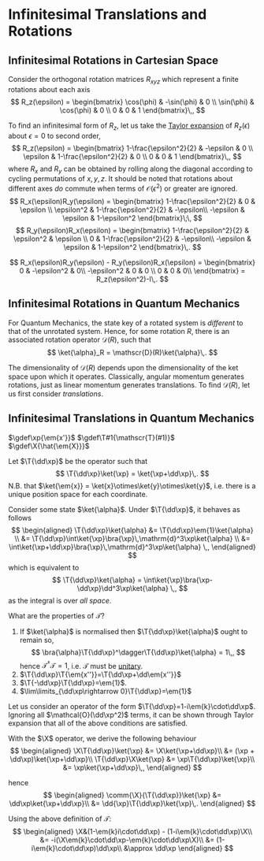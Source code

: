 Infinitesimal Translations and Rotations
========================================
Infinitesimal Rotations in Cartesian Space
------------------------------------------
Consider the orthogonal rotation matrices $R_{xyz}$ which represent a finite rotations about each axis
$$
R_z(\epsilon) = \begin{bmatrix}
\cos(\phi) & -\sin(\phi) & 0 \\
\sin(\phi) & \cos(\phi) & 0 \\
0 & 0 & 1
\end{bmatrix}\,,
$$
<!-- TODO taylor series -->
To find an infinitesimal form of $R_z$, let us take the [Taylor expansion](../maths/taylor-series.md) of $R_z(\epsilon)$ about $\epsilon=0$ to second order,
$$
R_z(\epsilon) = \begin{bmatrix}
1-\frac{\epsilon^2}{2} & -\epsilon & 0 \\
\epsilon & 1-\frac{\epsilon^2}{2} & 0 \\
0 & 0 & 1
\end{bmatrix}\,,
$$
where $R_x$ and $R_y$ can be obtained by rolling along the diagonal according to cycling permutations of $x,y,z$. It should be noted that rotations about different axes _do_ commute when terms of $\mathcal{O}(\epsilon^2)$ or greater are ignored.
$$
R_x(\epsilon)R_y(\epsilon) = \begin{bmatrix}
1-\frac{\epsilon^2}{2} & 0 & \epsilon \\ 
\epsilon^2 & 1-\frac{\epsilon^2}{2} & -\epsilon\\
-\epsilon & \epsilon & 1-\epsilon^2
\end{bmatrix}\;\,
$$
$$
R_y(\epsilon)R_x(\epsilon) = \begin{bmatrix}
1-\frac{\epsilon^2}{2} & \epsilon^2 & \epsilon \\ 
0 & 1-\frac{\epsilon^2}{2} & -\epsilon\\
-\epsilon & \epsilon & 1-\epsilon^2
\end{bmatrix}\,.
$$

$$
R_x(\epsilon)R_y(\epsilon) - R_y(\epsilon)R_x(\epsilon) = \begin{bmatrix}
0 & -\epsilon^2 & 0\\
-\epsilon^2 & 0 & 0 \\
0 & 0 & 0\\
\end{bmatrix} = R_z(\epsilon^2)-I\,.
$$

Infinitesimal Rotations in Quantum Mechanics
--------------------------------------------
For Quantum Mechanics, the state key of a rotated system is _different_ to that of the unrotated system. Hence, for some rotation $R$, there is an associated rotation operator $\mathscr{D}(R)$, such that
$$
\ket{\alpha}_R = \mathscr{D}(R)\ket{\alpha}\,.
$$

The dimensionality of $\mathscr{D}(R)$ depends upon the dimensionality of the ket space upon which it operates. Classically, angular momentum generates rotations, just as linear momentum generates translations.
To find $\mathscr{D}(R)$, let us first consider _translations_.

Infinitesimal Translations in Quantum Mechanics
-----------------------------------------------
<!-- Define custom macros -->
$\gdef\xp{\em{x'}}$ 
$\gdef\T#1{\mathscr{T}(#1)}$
$\gdef\X{\hat{\em{X}}}$

Let $\T{\dd\xp}$ be the operator such that
$$
\T{\dd\xp}\ket{\xp} = \ket{\xp+\dd\xp}\,.
$$
N.B. that $\ket{\em{x}} = \ket{x}\otimes\ket{y}\otimes\ket{y}$, i.e. there is a unique position space for each coordinate.

Consider some state $\ket{\alpha}$. Under $\T{\dd\xp}$, it behaves as follows
$$
\begin{aligned}
\T{\dd\xp}\ket{\alpha} &= \T{\dd\xp}\em{1}\ket{\alpha} \\
&= \T{\dd\xp}\int\ket{\xp}\bra{\xp}\,\mathrm{d}^3\xp\ket{\alpha} \\
&= \int\ket{\xp+\dd\xp}\bra{\xp}\,\mathrm{d}^3\xp\ket{\alpha} \,,
\end{aligned}
$$
which is equivalent to 
$$
\T{\dd\xp}\ket{\alpha} = \int\ket{\xp}\bra{\xp-\dd\xp}\dd^3\xp\ket{\alpha} \,,
$$
as the integral is over _all space_.

What are the properties of $\mathscr{T}$?
1. If $\ket{\alpha}$ is normalised then $\T{\dd\xp}\ket{\alpha}$ ought to remain so, 
$$
\bra{\alpha}\T{\dd\xp}^\dagger\T{\dd\xp}\ket{\alpha} = 1\,,
$$
hence $\mathscr{T}^\dagger\mathscr{T} = 1$, i.e. $\mathscr{T}$ must be [unitary](../maths/linear-algebra/square-matrices.md#Unitary%20%5BNormal%5D).
1. $\T{\dd\xp}\T{\em{x''}}=\T{\dd\xp+\dd\em{x''}}$
1. $\T{-\dd\xp}\T{\dd\xp}=\em{1}$.
1. $\lim\limits_{\dd\xp\rightarrow 0}\T{\dd\xp}=\em{1}$

Let us consider an operator of the form $\T{\dd\xp}=1-i\em{k}\cdot\dd\xp$. Ignoring all $\mathcal{O}(\dd\xp^2)$ terms, it can be shown through Taylor expansion that all of the above conditions are satisfied.

With the $\X$ operator, we derive the following behaviour
$$
\begin{aligned}
\X\T{\dd\xp}\ket{\xp} &= \X\ket{\xp+\dd\xp}\\
                      &= (\xp + \dd\xp)\ket{\xp+\dd\xp}\\
\T{\dd\xp}\X\ket{\xp} &= \xp\T{\dd\xp}\ket{\xp}\\
                      &= \xp\ket{\xp+\dd\xp}\,,
\end{aligned}
$$

hence
$$
\begin{aligned}
\comm{\X}{\T{\dd\xp}}\ket{\xp} &= \dd\xp\ket{\xp+\dd\xp}\\
                               &= \dd{\xp}\T{\dd\xp}\ket{\xp}\,.
\end{aligned}
$$

<!-- TODO check this derivation in Sakurai -->
Using the above definition of $\mathscr{T}$:
$$
\begin{aligned}
\X&(1-\em{k}i\cdot\dd\xp) - (1-i\em{k}\cdot\dd\xp)\X\\
&= -i(\X\em{k}\cdot\dd\xp-\em{k}\cdot\dd\xp\X)\\
&= (1-i\em{k}\cdot\dd\xp)\dd\xp\\
&\approx \dd\xp
\end{aligned}
$$